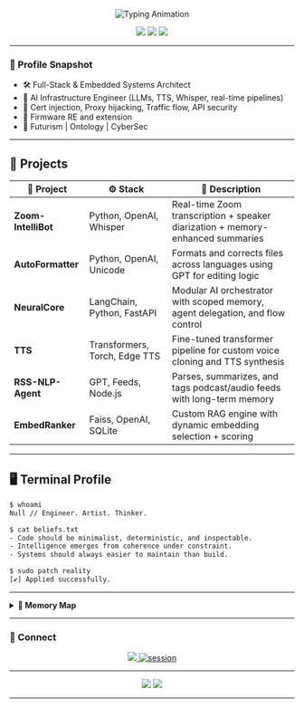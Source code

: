<p align="center">
  <picture>
    <source srcset="https://readme-typing-svg.demolab.com?font=Fira+Code&size=26&pause=600&color=F7F7F7&center=true&width=435&lines=Systems+Engineer;AI+Architect;DXHR+IRL" media="(prefers-color-scheme: dark)">
    <source srcset="https://readme-typing-svg.demolab.com?font=Fira+Code&size=26&pause=600&color=111111&center=true&width=435&lines=Systems+Engineer;AI+Architect;DXHR+IRL" media="(prefers-color-scheme: light)">
    <img src="https://readme-typing-svg.demolab.com?font=Fira+Code&size=26&pause=600&color=F7F7F7&center=true&width=435&lines=Systems+Engineer;AI+Architect;DXHR+IRL" alt="Typing Animation">
  </picture>
</p>


<p align="center">
  <img src="https://img.shields.io/badge/AI-ConsciousMemory-blueviolet?style=flat-square&logo=OpenAI&logoColor=white" />
  <img src="https://img.shields.io/badge/Stack-FullSystemHack-green?style=flat-square&logo=linux" />
  <img src="https://img.shields.io/badge/DeusEx-Modder-critical?style=flat-square&logo=crystal" />
</p>

---
### 🧠 Profile Snapshot


- 🛠️ Full-Stack & Embedded Systems Architect  
- 🤖 AI Infrastructure Engineer (LLMs, TTS, Whisper, real-time pipelines)  
- 🔐 Cert injection, Proxy hijacking, Traffic flow, API security
- 📡 Firmware RE and extension
- 🧬 Futurism | Ontology | CyberSec

---

## 🧬 Projects
<div align="center">
  
| 🧠 Project          | ⚙️ Stack                        | 📌 Description                                                                |
|----------------------|---------------------------------|--------------------------------------------------------------------------------|
| **Zoom-IntelliBot**  | Python, OpenAI, Whisper         | Real-time Zoom transcription + speaker diarization + memory-enhanced summaries |
| **AutoFormatter**    | Python, OpenAI, Unicode         | Formats and corrects files across languages using GPT for editing logic        |
| **NeuralCore**       | LangChain, Python, FastAPI      | Modular AI orchestrator with scoped memory, agent delegation, and flow control |
| **TTS**              | Transformers, Torch, Edge TTS   | Fine-tuned transformer pipeline for custom voice cloning and TTS synthesis     |
| **RSS-NLP-Agent**    | GPT, Feeds, Node.js             | Parses, summarizes, and tags podcast/audio feeds with long-term memory         |
| **EmbedRanker**      | Faiss, OpenAI, SQLite           | Custom RAG engine with dynamic embedding selection + scoring                   |


</div>

---

##  🖥️  Terminal Profile

```bash
$ whoami
Null // Engineer. Artist. Thinker.

$ cat beliefs.txt
- Code should be minimalist, deterministic, and inspectable.
- Intelligence emerges from coherence under constraint.
- Systems should always easier to maintain than build.

$ sudo patch reality
[✔] Applied successfully.
````

---
<details>
<summary><strong>👤 Memory Map</strong></summary>

▶️ View interactive Memory map:  
[![Click to view](./docs/assets/memory_map_preview.png)](https://dont-copy-that-floppy.github.io/dont-copy-that-floppy/docs/memory_map.html)

> Transcendental → Axioms → First Principles → Architecture → Feedback → ∞
</details>

---

### 📡 Connect

<p align="center">
  <a href="mailto:3112680+Dont-Copy-That-Floppy@users.noreply.github.com">
    <img src="https://img.shields.io/badge/email-grey?style=for-the-badge&logo=tuta">
  </a>
  <a href="https://session.org/057663ebb8f0efcb2028d04768400695a9e75e7cc54f8063244c8cddc7ec534417">
    <img src="https://img.shields.io/badge/session-dm-green?style=for-the-badge&logo=Session" alt="session">
  </a>
</p>

---

<div align="center">
  <img src="https://github-readme-stats.vercel.app/api?username=dont-copy-that-floppy&count_private=true&include_all_commits=true&show_icons=true&theme=tokyonight&hide=issues" />
  <img src="https://github-readme-stats.vercel.app/api/top-langs/?username=dont-copy-that-floppy&include_all_commits=true&count_private=true&layout=compact&theme=tokyonight" />
</div>

---
